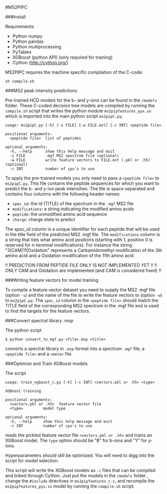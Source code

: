 #MS2PIPC

###Install

Requirements:

- Python numpy
- Python pandas
- Python multiprocessing
- PyTables
- XGBoost (python API) (only required for training)
- Cython (http://cython.org/)

MS2PIPC requires the machine specific compilation of the C-code:

```
sh compile.sh
```


###MS2 peak intensity predictions

Pre-trained HCD models for the b- and y-ions can be found in
the `/models` folder. These C-coded decision tree models are compiled
by running the `compile.sh` script that writes the python module
`ms2pipfeatures_pyx.so` which is imported into the main python script
`ms2pipC.py`:  

```
usage: ms2pipC.py [-h] [-s FILE] [-w FILE.ext] [-c INT] <peptide file>

positional arguments:
  <peptide file>  list of peptides

optional arguments:
  -h, --help      show this help message and exit
  -s FILE         .mgf MS2 spectrum file (optional)
  -w FILE         write feature vectors to FILE.ext (.pkl or .h5) (optional)
  -c INT          number of cpu's to use
```

To apply the pre-trained models you only need to pass a `<peptide file>`
to `ms2pipC.py`. This file contains the peptide sequences for which you
want to predict the b- and y-ion peak intensities. The file is space
separated and contains four columns with the following header names:

- `spec_id`: the id (TITLE) of the spectrum in the `.mgf` MS2 file
- `modifications`: a string indicating the modified amino acids
- `peptide`: the unmodified amino acid sequence
- `charge`: charge state to predict

The *spec_id* column is a unique identifier for each peptide that will
be used in the title field of the predicted MS2 .mgf file. The
`modifications` column is a string that lists what amino acid positions
(starting with 1, position 0 is reserved for n-terminal modifications).
For instance the string "3|CAM|11|Oxidation" represents a Carbamidomethyl
modification of the 3th amino acid and a Oxidation modification of the
11th amino acid.

!! PREDICTION FROM PEPTIDE FILE ONLY IS NOT IMPLEMENTED YET !!
!! ONLY CAM and Oxidation are implemented (and CAM is considered fixed) !!

###Writing feature vectors for model training

To compile a feature vector dataset you need to supply the
MS2 .mgf file (option `-s`) and the name of the file to write the feature
vectors to (option `-w`) to `ms2pipC.py`.
The `spec_id` column in the `<peptide file>` should match the TITLE field
of the corresponding MS2 spectrum in the .mgf file and is used to find
the targets for the feature vectors.


###Convert spectral library .msp

The python script

```
$ python convert_to_mgf.py <file>.msp <title>
```

converts a spectral library in `.msp` format into a spectrum `.mgf` file,
 a `<peptide file>` and a `<meta>` file.


###Optimize and Train XGBoost models

The script

```
usage: train_xgboost_c.py [-h] [-c INT] <vectors.pkl or .h5> <type>

XGBoost training

positional arguments:
  <vectors.pkl or .h5>  feature vector file
  <type>         model type

optional arguments:
  -h, --help     show this help message and exit
  -c INT         number of cpu's to use
```

reads the pickled feature vector file `<vectors.pkl or .h5>` and trains an
XGBoost model. The `type` option should be "B" for b-ions and "Y" for
y-ions.

Hyperparameters should still be optimized.
You will need to digg into the script for model selection.

This script will write the XGBoost models as `.c` files that can be compiled
and linked through Cython. Just put the models in the `/models` folder
, change the `#include` directives in `ms2pipfeatures_c.c`, and recompile
the `ms2pipfeatures_pyx.so` model by running the `compile.sh` script.
